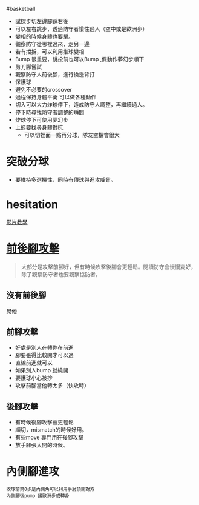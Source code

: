#basketball 

-   試探步切左邊腳踩右後
-   可以左右跳步，透過防守者慣性過人（空中或是歐洲步）
-   變相的時候身體也要騙。
-   觀察防守從哪裡過來，走另一邊
-   若有擋拆，可以利用推球變相
-   Bump 很重要，跳投前也可以Bump ,假動作夢幻步順下
-   剪刀腳嘗試
-   觀察防守人前後腳，進行換邊背打
-   保護球
-   避免不必要的crossover
-   過程保持身體平衡 可以做各種動作
-   切入可以大力炸球停下，造成防守人調整，再繼續過人。
-   停下時尋找防守者調整的瞬間
-   炸球停下可使用夢幻步
-   上籃要找尋身體對抗
	-   可以切裡面一點再分球，隊友空檔會很大

# 突破分球
- 要維持多選擇性，同時有傳球與進攻威脅。

# hesitation
[影片教學](https://www.youtube.com/watch?v=Vku2KV-eQEY&feature=youtu.be)

# [前後腳攻擊](https://www.youtube.com/watch?v=lEaIPPTLPP0)
> 大部分是攻擊前腳好，但有時候攻擊後腳會更輕鬆。閱讀防守會慢慢變好，除了觀察防守者也要觀察協防者。

## 沒有前後腳
晃他

## 前腳攻擊
-   好處是別人在轉你在前進
-   腳要張得比較開才可以過
-   直線前進就可以
-   如果別人bump 就繞開
-   要護球小心被抄
-   攻擊前腳當他轉太多（快攻時）

## 後腳攻擊
-   有時候後腳攻擊會更輕鬆
-   順切，mismatch的時候好用。
-   有些move 專門用在後腳攻擊
-   放手腳張太開的時候。

# 內側腳進攻
	收球前第0步是內側角可以利用手肘頂開對方
	內側腳後pump 接歐洲步或轉身

